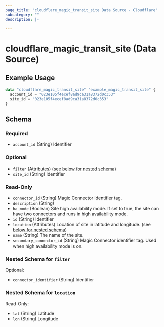 ```yaml
---
page_title: "cloudflare_magic_transit_site Data Source - Cloudflare"
subcategory: ""
description: |-
  
---
```


# cloudflare_magic_transit_site (Data Source)



## Example Usage

```terraform
data "cloudflare_magic_transit_site" "example_magic_transit_site" {
  account_id = "023e105f4ecef8ad9ca31a8372d0c353"
  site_id = "023e105f4ecef8ad9ca31a8372d0c353"
}
```

<!-- schema generated by tfplugindocs -->
## Schema

### Required

- `account_id` (String) Identifier

### Optional

- `filter` (Attributes) (see [below for nested schema](#nestedatt--filter))
- `site_id` (String) Identifier

### Read-Only

- `connector_id` (String) Magic Connector identifier tag.
- `description` (String)
- `ha_mode` (Boolean) Site high availability mode. If set to true, the site can have two connectors and runs in high availability mode.
- `id` (String) Identifier
- `location` (Attributes) Location of site in latitude and longitude. (see [below for nested schema](#nestedatt--location))
- `name` (String) The name of the site.
- `secondary_connector_id` (String) Magic Connector identifier tag. Used when high availability mode is on.

<a id="nestedatt--filter"></a>
### Nested Schema for `filter`

Optional:

- `connector_identifier` (String) Identifier


<a id="nestedatt--location"></a>
### Nested Schema for `location`

Read-Only:

- `lat` (String) Latitude
- `lon` (String) Longitude


